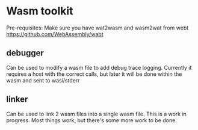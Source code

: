 # Wasm toolkit

Pre-requisites: Make sure you have wat2wasm and wasm2wat from webt https://github.com/WebAssembly/wabt


## debugger

Can be used to modify a wasm file to add debug trace logging. Currently it requires a host with the correct calls, but later it will be done within the wasm and sent to wasi/stderr

## linker

Can be used to link 2 wasm files into a single wasm file. This is a work in progress. Most things work, but there's some more work to be done.